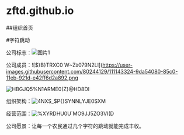 # zftd.github.io 
##组织首页    

#字符跳动

公司标志：![图片1](https://user-images.githubusercontent.com/80244129/111142489-b6f9bd00-85bf-11eb-9a0f-e66fc26d596a.png)

公司成员：![$}B}TRXC0 W~Z`D`079N2LI](https://user-images.githubusercontent.com/80244129/111143324-9da54080-85c0-11eb-921d-e42ff6d2a892.png

![HBGJQ5%N1ARME0(Z}@HD8DI](https://user-images.githubusercontent.com/80244129/111143380-b281d400-85c0-11eb-80e7-f9a122ba82da.png)

组织架构：![4NX`S`_$P{}SYNNLYJE0SXM](https://user-images.githubusercontent.com/80244129/111143429-c0375980-85c0-11eb-98e7-ff42fe9277be.png)

经营范围：![%XYRDHU0U`MO9JJ5ZO3VI(D](https://user-images.githubusercontent.com/80244129/111143844-418eec00-85c1-11eb-8a50-52e75bb3a1ac.png)

公司愿景：让每一个农民通过几个字符的跳动就能完成丰收。
